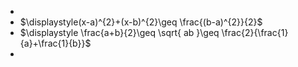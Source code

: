 * 
* $\displaystyle(x-a)^{2}+(x-b)^{2}\geq \frac{(b-a)^{2}}{2}$
* $\displaystyle \frac{a+b}{2}\geq \sqrt{ ab }\geq \frac{2}{\frac{1}{a}+\frac{1}{b}}$
* 

